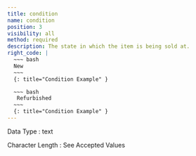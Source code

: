 ```yaml
---
title: condition
name: condition
position: 3
visibility: all
method: required
description: The state in which the item is being sold at.
right_code: |
  ~~~ bash
  New
  ~~~
  {: title="Condition Example" }

  ~~~ bash
   Refurbished
  ~~~
  {: title="Condition Example" }
---
```


Data Type
: text

Character Length
: See Accepted Values

